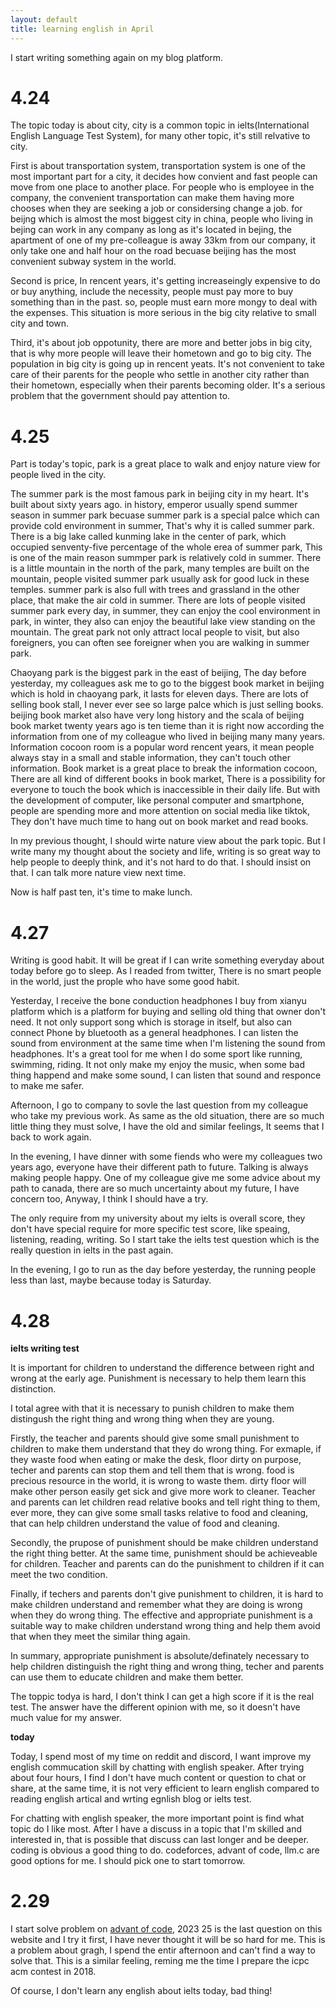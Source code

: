 ```yaml
---
layout: default
title: learning english in April
---
```


I start writing something again on my blog platform. 

# 4.24

The topic today is about city, city is a common topic in ielts(International English Language Test System), for many other topic, it's still relvative to city.

First is about transportation system, transportation system is one of the most important part for a city, it decides how convient and fast people can move from one place to another place. For people who is employee in the company, the convenient transportation can make them having more chooses when they are seeking a job or considersing change a job. for beijng which is almost the most biggest city in china, people who living in bejing can work in any company as long as it's located in bejing, the apartment of one of my pre-colleague is away 33km from our company, it only take one and half hour on the road becuase beijing has the most convenient subway system in the world.

Second is price, In rencent years, it's getting increaseingly expensive to do or buy anything, include the necessity, people must pay more to buy something than in the past. so, people must earn more mongy to deal with the expenses. This situation is more serious in the big city relative to small city and town.

Third, it's about job oppotunity, there are more and better jobs in big city, that is why more people will leave their hometown and go to big city. The population in big city is going up in rencent yeats. It's not convenient to take care of their parents for the people who settle in another city rather than their hometown, especially when their parents becoming older. It's a serious problem that the government should pay attention to.

# 4.25 

Part is today's topic, park is a great place to walk and enjoy nature view for people lived in the city.

The summer park is the most famous park in beijing city in my heart. It's built about sixty years ago. in history, emperor usually spend summer season in summer park becuase summer park is a special palce which can provide cold environment in summer, That's why it is called summer park. There is a big lake called kunming lake in the center of park, which occupied senventy-five percentage of the whole erea of summer park, This is one of the main reason summper park is relatively cold in summer. There is a little mountain in the north of the park, many temples are built on the mountain, people visited summer park usually ask for good luck in these temples. summer park is also full with trees and grassland in the other place, that make the air cold in summer. There are lots of people visited summer park every day, in summer, they can enjoy the cool environment in park, in winter, they also can enjoy the beautiful lake view standing on the mountain. The great park not only attract local people to visit, but also foreigners, you can often see foreigner when you are walking in summer park.

Chaoyang park is the biggest park in the east of beijing, The day before yesterday, my colleagues ask me to go to the biggest book market in beijing which is hold in chaoyang park, it lasts for eleven days. There are lots of selling book stall, I never ever see so large palce which is just selling books. beijing book market also have very long history and the scala of beijing book market twenty years ago is ten tieme than it is right now according the information from one of my colleague who lived in beijing many many years. Information cocoon room is a popular word rencent years, it mean people always stay in a small and stable information, they can't touch other information. Book market is a great place to break the information cocoon, There are all kind of different books in book market, There is a possibility for everyone to touch the book which is inaccessible in their daily life. But with the development of computer, like personal computer and smartphone, people are spending more and more attention on social media like tiktok, They don't have much time to hang out on book market and read books. 

In my previous thought, I should wirte nature view about the park topic. But I write many my thought about the society and life, writing is so great way to help people to deeply think, and it's not hard to do that. I should insist on that. I can talk more nature view next time. 

Now is half past ten, it's time to make lunch.

# 4.27

Writing is good habit. It will be great if I can write something everyday about today before go to sleep. As I readed from twitter, There is no smart people in the world, just the prople who have some good habit.

Yesterday, I receive the bone conduction headphones I buy from xianyu platform which is a platform for buying and selling old thing that owner don't need. It not only support song which is storage in itself, but also can connect Phone by bluetooth as a general headphones. I can listen the sound from environment at the same time when I'm listening the sound from headphones. It's a great tool for me when I do some sport like running, swimming, riding. It not only make my enjoy the music, when some bad thing happend and make some sound, I can listen that sound and responce to make me safer.

Afternoon, I go to company to sovle the last question from my colleague who take my previous work. As same as the old situation, there are so much little thing they must solve, I have the old and similar feelings, It seems that I back to work again.

In the evening, I have dinner with some fiends who were my colleagues two years ago, everyone have their different path to future. Talking is always making people happy.
One of my colleague give me some advice about my path to canada, there are so much uncertainty about my future, I have concern too, Anyway, I think I should have a try.

The only require from my university about my ielts is overall score, they don't have special require for more specific test score, like speaing, listening, reading, writing. So I start take the ielts test question which is the really question in ielts in the past again.

In the evening, I go to run as the day before yesterday, the running people less than last, maybe because today is Saturday.

# 4.28

**ielts writing test**

It is important for children to understand the difference between right and wrong at the early age. Punishment is necessary to help them learn this distinction.

I total agree with that it is necessary to punish children to make them distingush the right thing and wrong thing when they are young. 

Firstly, the teacher and parents should give some small punishment to children to make them understand that they do wrong thing. For exmaple, if they waste food when eating or make the desk, floor dirty on purpose, techer and parents can stop them and tell them that is wrong. food is precious resource in the world, it is wrong to waste them. dirty floor will make other person easily get sick and give more work to cleaner. Teacher and parents can let children read relative books and tell right thing to them, ever more, they can give some small tasks relative to food and cleaning, that can help children understand the value of food and cleaning.

Secondly, the prupose of punishment should be make children understand the right thing better. At the same time, punishment should be achieveable for children. Teacher and parents can do the punishment to children if it can meet the two condition.

Finally, if techers and parents don't give punishment to children, it is hard to make children understand and remember what they are doing is wrong when they do wrong thing. The effective and appropriate punishment is a suitable way to make children understand wrong thing and help them avoid that when they meet the similar thing again.

In summary, appropriate punishment is absolute/definately necessary to help children distinguish the right thing and wrong thing, techer and parents can use them to educate children and make them better.

The toppic todya is hard, I don't think I can get a high score if it is the real test. The answer have the different opinion with me, so it doesn't have much value for my answer.

**today**

Today, I spend most of my time on reddit and discord, I want improve my english commucation skill by chatting with english speaker. After trying about four hours, I find I don't have much content or question to chat or share, at the same time, it is not very efficient to learn english compared to reading english artical and wrting egnlish blog or ielts test.

For chatting with english speaker, the more important point is find what topic do I like most. After I have a discuss in a topic that I'm skilled and interested in, that is possible that discuss can last longer and be deeper. coding is obvious a good thing to do. codeforces, advant of code, llm.c are good options for me. I should pick one to start tomorrow.

# 2.29

I start solve problem on [advant of code](https://adventofcode.com/), 2023 25 is the last question on this website and I try it first, I have never thought it will be so hard for me. This is a problem about gragh, I spend the entir afternoon and can't find a way to solve that. This is a similar feeling, reming me the time I prepare the icpc acm contest in 2018.

Of course, I don't learn any english about ielts today, bad thing!